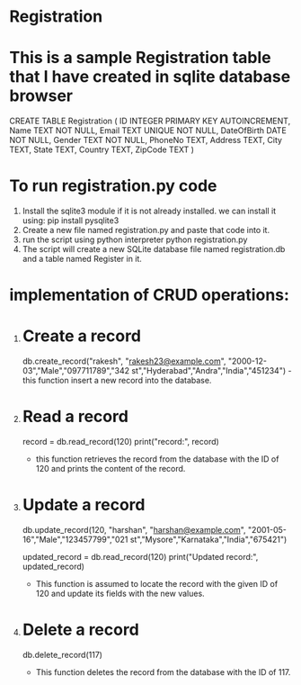 # Registration

# This is a sample Registration table that I have created in sqlite database browser

CREATE TABLE Registration (
                              ID INTEGER PRIMARY KEY AUTOINCREMENT,
                              Name TEXT NOT NULL,
                              Email TEXT UNIQUE NOT NULL,
                              DateOfBirth DATE NOT NULL,
                              Gender TEXT NOT NULL,
                              PhoneNo TEXT,
                              Address TEXT,
                              City TEXT,
                              State TEXT,
                              Country TEXT,
                              ZipCode TEXT
                           )

#  To run registration.py code 

1. Install the sqlite3 module if it is not already installed. we can install it using:
   pip install pysqlite3
2. Create a new file named registration.py and paste that code into it.
3. run the script using python interpreter
   python registration.py
4. The script will create a new SQLite database file named registration.db and a table named Register in it.

#  implementation of CRUD operations:

1. # Create a record
      db.create_record("rakesh", "rakesh23@example.com", "2000-12-03","Male","097711789","342 st","Hyderabad","Andra","India","451234")
       - this function insert a new record into the database.
   
2. # Read a record
    record = db.read_record(120)
    print("record:", record)
    - this function retrieves the record from the database with the ID of 120 and prints the content of the record.
   
3. # Update a record
    db.update_record(120, "harshan", "harshan@example.com", "2001-05-16","Male","123457799","021 st","Mysore","Karnataka","India","675421")
    
    updated_record = db.read_record(120)
    print("Updated record:", updated_record)
    -  This function is assumed to locate the record with the given ID of 120 and update its fields with the new values.
   
4.  # Delete a record
    db.delete_record(117)
    - This function deletes the record from the database with the ID of 117.
